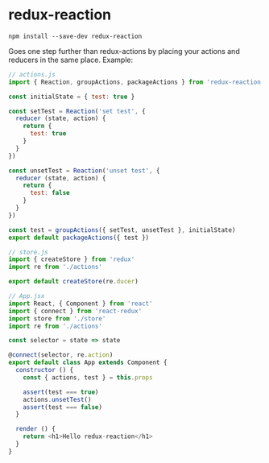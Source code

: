# redux-reaction

`npm install --save-dev redux-reaction`

Goes one step further than redux-actions by placing your actions and reducers
in the same place. Example:

```js
// actions.js
import { Reaction, groupActions, packageActions } from 'redux-reaction'

const initialState = { test: true }

const setTest = Reaction('set test', {
  reducer (state, action) {
    return {
      test: true
    }
  }
})

const unsetTest = Reaction('unset test', {
  reducer (state, action) {
    return {
      test: false
    }
  }
})

const test = groupActions({ setTest, unsetTest }, initialState)
export default packageActions({ test })
```

```js
// store.js
import { createStore } from 'redux'
import re from './actions'

export default createStore(re.ducer)
```

```js
// App.jsx
import React, { Component } from 'react'
import { connect } from 'react-redux'
import store from './store'
import re from './actions'

const selector = state => state

@connect(selector, re.action)
export default class App extends Component {
  constructor () {
    const { actions, test } = this.props

    assert(test === true)
    actions.unsetTest()
    assert(test === false)
  }

  render () {
    return <h1>Hello redux-reaction</h1>
  }
}
